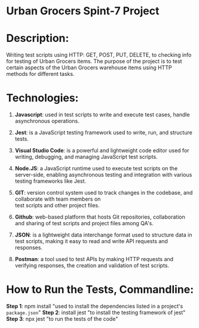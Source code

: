 # Urban Grocers Spint-7 Project

# Description: 
Writing test scripts using HTTP: GET, POST, PUT, DELETE, to checking info for testing of Urban Grocers items. 
The purpose of the project is to test certain aspects of the Urban Grocers warehouse items using HTTP methods 
for different tasks.

# Technologies:
1. **Javascript**: used in test scripts to write and execute test cases, handle asynchronous operations.
2. **Jest**: is a JavaScript testing framework used to write, run, and structure tests.
3. **Visual Studio Code**: is a powerful and lightweight code editor used for writing, debugging, and managing 
                           JavaScript test scripts.
4. **Node.JS**: a JavaScript runtime used to execute test scripts on the server-side, enabling asynchronous testing 
                and integration with various testing frameworks like Jest.
5. **GIT**: version control system used to track changes in the codebase, and collaborate with team members on      
            test scripts and other project files.
6. **Github**: web-based platform that hosts Git repositories, collaboration and sharing of test scripts and project 
               files among QA's.
7. **JSON**: is a lightweight data interchange format used to structure data in test scripts, making it easy to read 
             and write API requests and responses.

8. **Postman**: a tool used to test APIs by making HTTP requests and verifying responses, the creation and validation 
                of test scripts.

# How to Run the Tests, Commandline: 
**Step 1**: npm install "used to install the dependencies listed in a project's `package.json`"
**Step 2**: install jest "to install the testing framework of jest"
**Step 3**: npx jest "to run the tests of the code"

